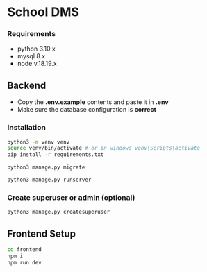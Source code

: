 # School DMS

### Requirements
- python 3.10.x
- mysql 8.x
- node v.18.19.x


## Backend 

- Copy the **.env.example** contents and paste it in **.env**
- Make sure the database configuration is **correct**

### Installation
```bash
python3 -m venv venv
source venv/bin/activate # or in windows venv\Scripts\activate
pip install -r requirements.txt
```

```bash
python3 manage.py migrate
```

```bash
python3 manage.py runserver
```

### Create superuser or admin (optional)
```bash
python3 manage.py createsuperuser
```


## Frontend Setup
```bash
cd frontend
npm i
npm run dev
```